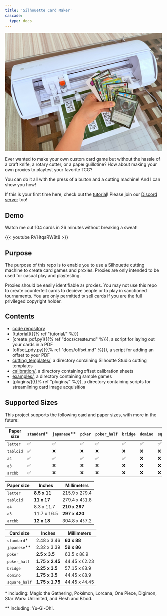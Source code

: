 ```yaml
---
title: 'Silhouette Card Maker'
cascade:
  type: docs
---
```


<!-- !TODO: YouTube video -->

![](/images/display.jpg)

Ever wanted to make your own custom card game but without the hassle of a craft knife, a rotary cutter, or a paper guillotine? How about making your own proxies to playtest your favorite TCG?

You can do it all with the press of a button and a cutting machine! And I can show you how!

If this is your first time here, check out the [tutorial](https://alan-cha.github.io/silhouette-card-maker-testing/)! Please join our [Discord server](https://discord.gg/jhsKmAgbXc) too!

## Demo

Watch me cut 104 cards in 26 minutes without breaking a sweat!

{{< youtube RVHtqsRW8t8 >}}

## Purpose

The purpose of this repo is to enable you to use a Silhouette cutting machine to create card games and proxies. Proxies are only intended to be used for casual play and playtesting.

Proxies should be easily identifiable as proxies. You may not use this repo to create counterfeit cards to decieve people or to play in sanctioned tournaments. You are only permitted to sell cards if you are the full privileged copyright holder.

## Contents

* [code repository](https://github.com/Alan-Cha/silhouette-card-maker-testing)
* [tutorial]({{% ref "tutorial/" %}})
* [create_pdf.py]({{% ref "docs/create.md" %}}), a script for laying out your cards in a PDF
* [offset_pdy.py]({{% ref "docs/offset.md" %}}), a script for adding an offset to your PDF
* [cutting_templates/](https://github.com/Alan-Cha/silhouette-card-maker-testing/tree/main/cutting_templates), a directory containing Silhoutte Studio cutting templates
* [calibration/](https://github.com/Alan-Cha/silhouette-card-maker-testing/tree/main/calibration), a directory containing offset calibration sheets
* [examples/](https://github.com/Alan-Cha/silhouette-card-maker-testing/tree/main/examples), a directory containing sample games
* [plugins/]({{% ref "plugins/" %}}), a directory containing scripts for streamlining card image acquisition


## Supported Sizes

This project supports the following card and paper sizes, with more in the future:

| Paper size | `standard`* | `japanese`** | `poker` | `poker_half` | `bridge` | `domino` | `square_half` |
| ---------- | ----------- | ------------ | ------- | ------------ | -------- | -------- | ------------- |
| `letter`   | ✅         | ✅           | ✅     |  ✅          | ✅      | ✅       | ✅           |
| `tabloid`  | ✅         | ❌           | ❌     |  ❌          | ❌      | ❌       | ❌           |
| `a4`       | ✅         | ✅           | ✅     |  ✅          | ✅      | ❌       | ❌           |
| `a3`       | ✅         | ❌           | ❌     |  ❌          | ❌      | ❌       | ❌           |
| `archb`    | ✅         | ❌           | ❌     |  ❌          | ❌      | ❌       | ❌           |

| Paper size | Inches       | Millimeters   |
| ---------- | ------------ | ------------- |
| `letter`   | **8.5 x 11** | 215.9 x 279.4 |
| `tabloid`  | **11 x 17**  | 279.4 x 431.8 |
| `a4`       | 8.3 x 11.7   | **210 x 297** |
| `a3`       | 11.7 x 16.5  | **297 x 420** |
| `archb`    | **12 x 18**  | 304.8 x 457.2 |

| Card size     | Inches          | Millimeters   |
| ------------- | --------------- | ------------- |
| `standard`*   | 2.48 x 3.46     | **63 x 88**   |
| `japanese`**  | 2.32 x 3.39     | **59 x 86**   |
| `poker`       | **2.5 x 3.5**   | 63.5 x 88.9   |
| `poker_half`  | **1.75 x 2.45** | 44.45 x 62.23 |
| `bridge`      | **2.25 x 3.5**  | 57.15 x 88.9  |
| `domino`      | **1.75 x 3.5**  | 44.45 x 88.9  |
| `square_half` | **1.75 x 1.75** | 44.45 x 44.45 |

\* including: Magic the Gathering, Pokémon, Lorcana, One Piece, Digimon, Star Wars: Unlimited, and Flesh and Blood.

** including: Yu-Gi-Oh!.